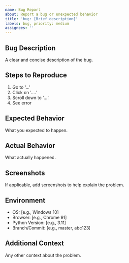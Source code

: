 ```yaml
---
name: Bug Report
about: Report a bug or unexpected behavior
title: 'bug: [Brief description]'
labels: bug, priority: medium
assignees: ''
---
```


## Bug Description
A clear and concise description of the bug.

## Steps to Reproduce
1. Go to '...'
2. Click on '....'
3. Scroll down to '....'
4. See error

## Expected Behavior
What you expected to happen.

## Actual Behavior
What actually happened.

## Screenshots
If applicable, add screenshots to help explain the problem.

## Environment
- OS: [e.g., Windows 10]
- Browser: [e.g., Chrome 91]
- Python Version: [e.g., 3.11]
- Branch/Commit: [e.g., master, abc123]

## Additional Context
Any other context about the problem.